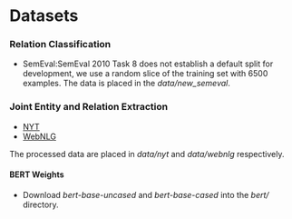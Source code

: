 # Datasets

### Relation Classification

* SemEval:SemEval 2010 Task 8 does not establish a default split for development, we use a random slice of the training set with 6500 examples. The data is placed in the *data/new_semeval*.
### Joint Entity and Relation Extraction

- [NYT](https://github.com/weizhepei/CasRel/tree/master/data/NYT)
- [WebNLG](https://github.com/weizhepei/CasRel/tree/master/data/WebNLG)

The processed data are placed in *data/nyt* and *data/webnlg* respectively.

#### BERT Weights

* Download *bert-base-uncased* and *bert-base-cased* into the *bert/* directory.